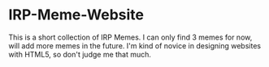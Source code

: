 # IRP-Meme-Website
This is a short collection of IRP Memes. I can only find 3 memes for now, will add more memes in the future. I'm kind of novice in designing websites with HTML5, so don't judge me that much.
